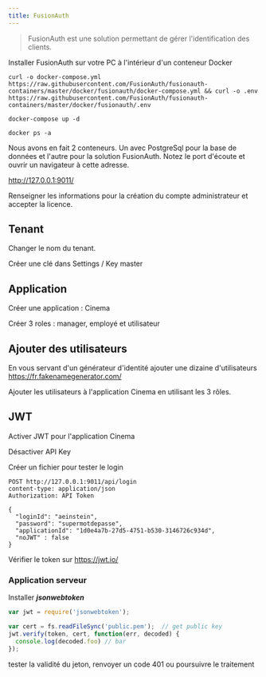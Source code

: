 ```yaml
---
title: FusionAuth
---
```


> FusionAuth est une solution permettant de gérer l'identification des clients.


Installer FusionAuth sur votre PC à l'intérieur d'un conteneur Docker

```shell-session
curl -o docker-compose.yml https://raw.githubusercontent.com/FusionAuth/fusionauth-containers/master/docker/fusionauth/docker-compose.yml && curl -o .env https://raw.githubusercontent.com/FusionAuth/fusionauth-containers/master/docker/fusionauth/.env
```

```shell-session
docker-compose up -d
```

```shell-session
docker ps -a
```

Nous avons en fait 2 conteneurs. Un avec PostgreSql pour la base de données et l'autre pour la solution FusionAuth.
Notez le port d'écoute et ouvrir un navigateur à cette adresse.

http://127.0.0.1:9011/

Renseigner les informations pour la création du compte administrateur et accepter la licence.

## Tenant

Changer le nom du tenant.

Créer une clé dans Settings / Key master

## Application

Créer une application : Cinema

Créer 3 roles : manager, employé et utilisateur

## Ajouter des utilisateurs

En vous servant d'un générateur d'identité ajouter une dizaine d'utilisateurs
https://fr.fakenamegenerator.com/

Ajouter les utilisateurs à l'application Cinema en utilisant les 3 rôles.

## JWT

Activer JWT pour l'application Cinema

Désactiver API Key

Créer un fichier pour tester le login

```http
POST http://127.0.0.1:9011/api/login
content-type: application/json
Authorization: API Token

{
  "loginId": "aeinstein",
  "password": "supermotdepasse",
  "applicationId": "1d0e4a7b-27d5-4751-b530-3146726c934d",
  "noJWT" : false
}
```

Vérifier le token sur https://jwt.io/

### Application serveur

Installer ***jsonwebtoken***

```javascript
var jwt = require('jsonwebtoken');
```

```javascript
var cert = fs.readFileSync('public.pem');  // get public key
jwt.verify(token, cert, function(err, decoded) {
  console.log(decoded.foo) // bar
});
```

tester la validité du jeton, renvoyer un code 401 ou poursuivre le traitement
